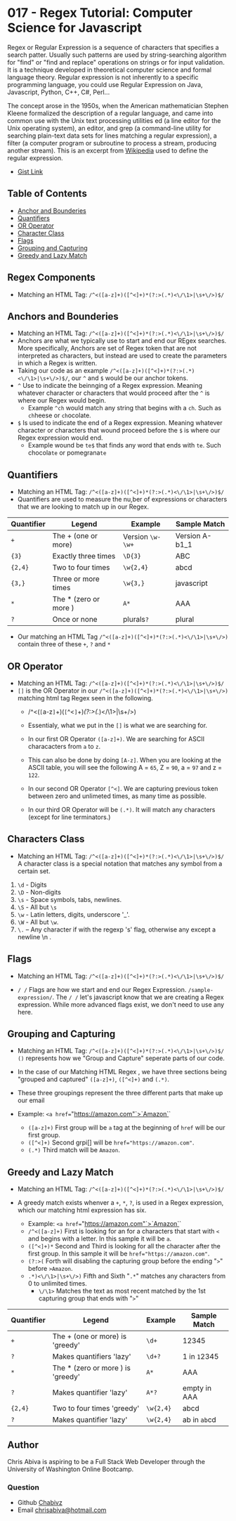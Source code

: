 # 017 - Regex Tutorial: Computer Science for Javascript

Regex or Regular Expression is a sequence of characters that specifies a search patter. Usually such patterns are used by string-searching algorithm for "find" or "find and replace" operations on strings or for input validation. It is a technique developed in theoretical computer science and formal language theory. Regular expression is not inherently to a specific programming language, you could use Regular Expression on Java, Javascript, Python, C++, C#, Perl...

The concept arose in the 1950s, when the American mathematician Stephen Kleene formalized the description of a regular language, and came into common use with the Unix text processing utilities ed (a line editor for the Unix operating system), an editor, and grep (a  command-line utility for searching plain-text data sets for lines matching a regular expression), a filter (a computer program or subroutine to process a stream, producing another stream). This is an excerpt from [Wikipedia](https://en.wikipedia.org/wiki/Regular_expression) used to define the regular expression.

- [Gist Link](https://gist.github.com/Chabivz/5dbad7a8693451be68ab50aca1ddc82f)

## Table of Contents

- [Anchor and Bounderies](#anchors-and-bounderies)
- [Quantifiers](#quantifiers)
- [OR Operator](#or-operator)
- [Character Class](#character-class)
- [Flags](#flags)
- [Grouping and Capturing](#grouping-and-capturing)
- [Greedy and Lazy Match](#greedy-and-lazy-match)

## Regex Components

- Matching an HTML Tag: `/^<([a-z]+)([^<]+)*(?:>(.*)<\/\1>|\s+\/>)$/`

## Anchors and Bounderies

- Matching an HTML Tag: `/^<([a-z]+)([^<]+)*(?:>(.*)<\/\1>|\s+\/>)$/`
- Anchors are what we typically use to start and end our REgex searches. More specifically, Anchors are set of Regex token that are not interpreted as characters, but instead are used to create the parameters in which a Regex is written.
- Taking our code as an example `/^<([a-z]+)([^<]+)*(?:>(.*)<\/\1>|\s+\/>)$/`, our `^` and `$` would be our anchor tokens.
- `^` Use to indicate the beinnging of a Regex expression. Meaning whatever character or characters that would proceed after the `^` is where our Regex would begin. 
  - Example `^ch` would match any string that begins with a `ch`. Such as `ch`heese or `ch`ocolate.
- `$` Is used to indicate the end of a Regex expression. Meaning whatever character or characters that wound proceed before the `$` is where our Regex expression would end. 
  - Example wound be `te$` that finds any word that ends with `te`. Such chocola`te` or pomegrana`te`
## Quantifiers

- Matching an HTML Tag: `/^<([a-z]+)([^<]+)*(?:>(.*)<\/\1>|\s+\/>)$/`
- Quantifiers are used to measure the nu,ber of expressions or characters that we are looking to match up in our Regex.

|Quantifier|Legend|Example|Sample Match|
|---|---|---|---|
| `+` |The + (one or more) |Version `\w-\w+`|Version A-b1_1|
|`{3}`| Exactly three times|`\D{3}`| ABC |
|`{2,4}`| Two to four times| `\w{2,4}`   | abcd   |
|`{3,}`|Three or more times|`\w{3,}`|javascript|
|`*`|The * (zero or more ) |`A*`|AAA|
|`?`|Once or none|plurals`?`|plural|

- Our matching an HTML Tag `/^<([a-z]+)([^<]+)*(?:>(.*)<\/\1>|\s+\/>)` contain three of these `+`, `?` and `*`

## OR Operator

- Matching an HTML Tag: `/^<([a-z]+)([^<]+)*(?:>(.*)<\/\1>|\s+\/>)$/`
- `[]` is the OR Operator in our `/^<([a-z]+)([^<]+)*(?:>(.*)<\/\1>|\s+\/>)` matching html tag Regex seen in the following. 
  - /^<(`[`a-z`]`+)(`[`^<`]`+)*(?:>(.*)<\/\1>|\s+\/>)
  - Essentialy, what we put in the `[]` is what we are searching for. 
  
  - In our first OR Operator `([a-z]+)`. We are searching for ASCII characacters from `a` to `z`. 
  - This can also be done by doing `[A-z]`. When you are looking at the ASCII table, you will see the following A = `65`, Z = `90`, a = `97` and z = `122`.
  - In our second OR Operator `[^<]`. We are capturing previous token between zero and unlimeted times, as many time as possible. 
  - In our third OR Operator will be `(.*)`. It will match any characters (except for line terminators.)
## Characters Class

- Matching an HTML Tag: `/^<([a-z]+)([^<]+)*(?:>(.*)<\/\1>|\s+\/>)$/`
A character class is a special notation that matches any symbol from a certain set.

1. `\d` - Digits
2. `\D` - Non-digits
3. `\s` - Space symbols, tabs, newlines.
4. `\S` - All but `\s`
5. `\w` - Latin letters, digits, underscore '_'.
6. `\W` - All but `\w`.
7. `\.` – Any character if with the regexp 's' flag, otherwise any except a newline \n .


## Flags

- Matching an HTML Tag: `/^<([a-z]+)([^<]+)*(?:>(.*)<\/\1>|\s+\/>)$/`

- `/ /` Flags are how we start and end our Regex Expression. `/sample-expression/`. The `/ /` let's javascript know that we are creating a Regex expression. While more advanced flags exist, we don't need to use any here.

## Grouping and Capturing

- Matching an HTML Tag: `/^<([a-z]+)([^<]+)*(?:>(.*)<\/\1>|\s+\/>)$/`
`()` represents how we "Group and Capture" seperate parts of our code. 
- In the case of our Matching HTML Regex , we have three sections being "grouped and captured"
 `([a-z]+)`, `([^<]+)` and `(.*)`. 
- These three groupings represent the three different parts that make up our email
  
- Example: `<a href=`"https://amazon.com"`>`Amazon`</a>`
  - `([a-z]+)` First group will be `a` tag at the beginning of `href` will be our first group.
  - `([^<]+)` Second grpi[] will be `href="https://amazon.com"`.
  - `(.*)` Third match will be `Amazon`. 

## Greedy and Lazy Match
- Matching an HTML Tag: `/^<([a-z]+)([^<]+)*(?:>(.*)<\/\1>|\s+\/>)$/`
- A greedy match exists whenver a `+`, `*`, `?`, is used in a Regex expression, which our matching html expression has six.

  - Example: `<a href=`"https://amazon.com"`>`Amazon`</a>`
  - `/^<([a-z]+)` First is looking for an for a characters that start with `<` and begins with a letter. In this sample it will be `a`.
  - `([^<]+)*` Second and Third is looking for all the character after the first group. In this sample it will be `href="https://amazon.com"`.
  - `(?:>(` Forth will disabling the capturing group before the ending "`>`" before `>Amazon`. 
  - `.*)<\/\1>|\s+\/>)` Fifth and Sixth "`.*`" matches any characters from 0 to unlimited times.
    - `\/\1>` Matches the text as most recent matched by the 1st capturing group that ends with "`>`"


|Quantifier|Legend|Example|Sample Match|
|---|---|---|---|
| `+` |The + (one or more) is 'greedy'|`\d+`|12345|
| `?` |Makes quantifiers 'lazy'|`\d+?`|1 in `1`2345|
|`*`|The * (zero or more ) is 'greedy'|`A*`|AAA|
|`?`|Makes quantifier 'lazy'   |`A*?`|empty in AAA|
|`{2,4}`| Two to four times 'greedy'  | `\w{2,4}`   | abcd   |
|`?`| Makes quantifier 'lazy'  | `\w{2,4}`   | ab in `ab`cd   |
## Author 

Chris Abiva is aspiring to be a Full Stack Web Developer through the University of Washington Online Bootcamp. 
### Question 

- Github [Chabivz](https://github.com/Chabivz)
- Email [chrisabiva@hotmail.com](mailto:chrisabiva@hotmail.com)
